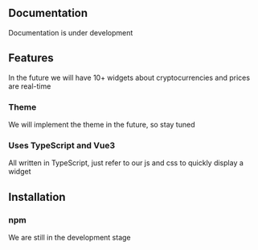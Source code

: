 ## Documentation

Documentation is under development

## Features

In the future we will have 10+ widgets about cryptocurrencies and prices are real-time

### Theme

We will implement the theme in the future, so stay tuned

### Uses TypeScript and Vue3

All written in TypeScript, just refer to our js and css to quickly display a widget

## Installation

### npm

We are still in the development stage


